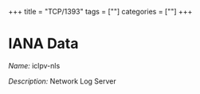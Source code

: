 +++
title = "TCP/1393"
tags = [""]
categories = [""]
+++

# IANA Data

_Name:_ iclpv-nls

_Description:_ Network Log Server

